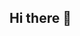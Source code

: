 ## Hi there 👋

<!--
**MaximeBoulenger/MaximeBoulenger** is a ✨ _special_ ✨ repository because its `README.md` (this file) appears on your GitHub profile. lol

Here are some ideas to get you started:

- 🔭 I’m currently working on ...
- 🌱 I’m currently learning ...
- 👯 I’m looking to collaborate on ...
- 🤔 I’m looking for help with ...
- 💬 Ask me about ...
- 📫 How to reach me: ...
- 😄 Pronouns: ...
- ⚡ Fun fact: ...
-->
